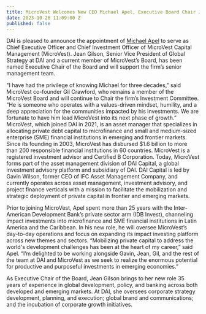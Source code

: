 ```yaml
---
title: MicroVest Welcomes New CEO Michael Apel, Executive Board Chair Jean Gilson
date: 2023-10-26 11:09:00 Z
published: false
---
```


DAI is pleased to announce the appointment of [Michael Apel](https://www.dai.com/who-we-are/our-team/michael-apel) to serve as Chief Executive Officer and Chief Investment Officer of MicroVest Capital Management (MicroVest). Jean Gilson, Senior Vice President of Global Strategy at DAI and a current member of MicroVest’s Board, has been named Executive Chair of the Board and will support the firm’s senior management team.

"I have had the privilege of knowing Michael for three decades,” said MicroVest co-founder Gil Crawford, who remains a member of the MicroVest Board and will continue to Chair the firm’s Investment Committee. “He is someone who operates with a values-driven mindset, humility, and a deep appreciation for the communities impacted by his investments. We are fortunate to have him lead MicroVest into its next phase of growth.”  
MicroVest, which joined DAI in 2021, is an asset manager that specializes in allocating private debt capital to microfinance and small and medium-sized enterprise (SME) financial institutions in emerging and frontier markets. Since its founding in 2003, MicroVest has disbursed $1.6 billion to more than 200 responsible financial institutions in 60 countries. MicroVest is a registered investment advisor and Certified B Corporation.
Today, MicroVest forms part of the asset management division of DAI Capital, a global investment advisory platform and subsidiary of DAI. DAI Capital is led by Gavin Wilson, former CEO of IFC Asset Management Company, and currently operates across asset management, investment advisory, and project finance verticals with a mission to facilitate the mobilization and strategic deployment of private capital in frontier and emerging markets.

Prior to joining MicroVest, Apel spent more than 25 years with the Inter-American Development Bank’s private sector arm (IDB Invest), channeling impact investments into microfinance and SME financial institutions in Latin America and the Caribbean. In his new role, he will oversee MicroVest’s day-to-day operations and focus on expanding its impact investing platform across new themes and sectors.
“Mobilizing private capital to address the world's development challenges has been at the heart of my career,” said Apel. “I’m delighted to be working alongside Gavin, Jean, Gil, and the rest of the team at DAI and MicroVest as we seek to realize the enormous potential for productive and purposeful investments in emerging economies.” 

As Executive Chair of the Board, Jean Gilson brings to her new role 35 years of experience in global development, policy, and banking across both developed and emerging markets. At DAI, she oversees corporate strategy development, planning, and execution; global brand and communications; and the incubation of corporate growth initiatives.